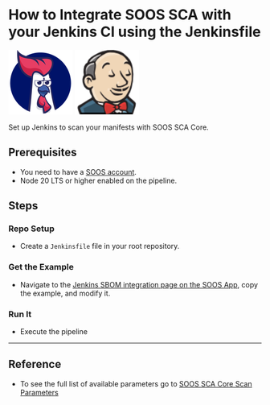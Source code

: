 # How to Integrate SOOS SCA with your Jenkins CI using the Jenkinsfile
<div>
<img src="../assets/img/SOOS-Icon.png" alt="SOOS" width="128" height="128">
<img src="../assets/img/jenkins.png" alt="Jenkins" width="128" height="128">
</div>

Set up Jenkins to scan your manifests with SOOS SCA Core.

## Prerequisites
- You need to have a [SOOS account](https://app.soos.io/register).
- Node 20 LTS or higher enabled on the pipeline.

## Steps

### Repo Setup
* Create a `Jenkinsfile` file in your root repository.

### **Get the Example**

* Navigate to the [Jenkins SBOM integration page on the SOOS App](https://app.soos.io/integrate/sca?id=gitlab), copy the example, and modify it.

### **Run It**

* Execute the pipeline

---

## Reference
* To see the full list of available parameters go to [SOOS SCA Core Scan Parameters](https://github.com/soos-io/soos-sca#parameters)